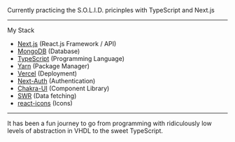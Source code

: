 Currently practicing the S.O.L.I.D. pricinples with TypeScript and Next.js

---
My Stack
- [Next.js](https://nextjs.org/) (React.js Framework / API)
- [MongoDB](https://www.mongodb.com/cloud/atlas) (Database)
- [TypeScript](https://www.typescriptlang.org/) (Programming Language)
- [Yarn](https://yarnpkg.com/) (Package Manager)
- [Vercel](https://vercel.com/) (Deployment)
- [Next-Auth](https://next-auth.js.org/) (Authentication)
- [Chakra-UI](https://next.chakra-ui.com/) (Component Library)
- [SWR](https://swr.vercel.app/) (Data fetching)
- [react-icons](https://react-icons.github.io/) (Icons)

---
It has been a fun journey to go from programming with ridiculously low levels of abstraction in VHDL to the sweet TypeScript.
